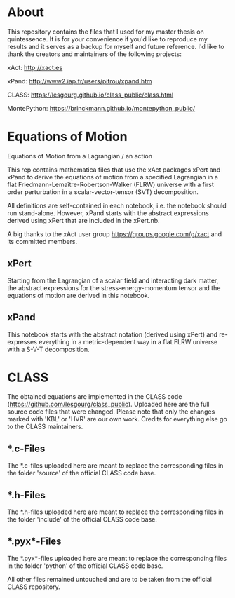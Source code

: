 # About
This repository contains the files that I used for my master thesis on quintessence. It is for your convenience if you'd like to reproduce my results and it serves as a backup for myself and future reference. I'd like to thank the creators and maintainers of the following projects:

xAct: http://xact.es

xPand: http://www2.iap.fr/users/pitrou/xpand.htm

CLASS: https://lesgourg.github.io/class_public/class.html

MontePython: https://brinckmann.github.io/montepython_public/


# Equations of Motion
Equations of Motion from a Lagrangian / an action

This rep contains mathematica files that use the xAct packages xPert and xPand to derive the equations of motion from a specified Lagrangian in a flat Friedmann-Lemaître-Robertson-Walker (FLRW) universe with a first order perturbation in a scalar-vector-tensor (SVT) decomposition.

All definitions are self-contained in each notebook, i.e. the notebook should run stand-alone. However, xPand starts with the abstract expressions derived using xPert that are included in the xPert.nb.

A big thanks to the xAct user group https://groups.google.com/g/xact and its committed members.

## xPert
Starting from the Lagrangian of a scalar field and interacting dark matter, the abstract expressions for the stress-energy-momentum tensor and the equations of motion are derived in this notebook.

## xPand
This notebook starts with the abstract notation (derived using xPert) and re-expresses everything in a metric-dependent way in a flat FLRW universe with a S-V-T decomposition.

# CLASS
The obtained equations are implemented in the CLASS code (https://github.com/lesgourg/class_public). Uploaded here are the full source code files that were changed. Please note that only the changes marked with 'KBL' or 'HVR' are our own work. Credits for everything else go to the CLASS maintainers.
## \*.c-Files
The \*.c-files uploaded here are meant to replace the corresponding files in the folder 'source' of the official CLASS code base.
## \*.h-Files
The \*.h-files uploaded here are meant to replace the corresponding files in the folder 'include' of the official CLASS code base.
## \*.pyx\*-Files
The \*.pyx\*-files uploaded here are meant to replace the corresponding files in the folder 'python' of the official CLASS code base.


All other files remained untouched and are to be taken from the official CLASS repository.
